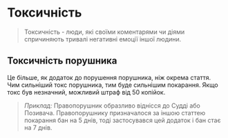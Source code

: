 # Токсичність

>Токсичність - люди, які своїми коментарями чи діями спричиняють тривалі негативні емоції іншої людини.

## Токсичність порушника
Це більше, як додаток до порушення порушника, ніж окрема стаття. Чим сильніший токс порушника, тим буде сильнішим покарання. Якщо токс був незначний, можливий штраф від 50 копійок.

>_Приклад:_ Правопорушник образливо віднісся до Судді або Позивача. Правопорушнику призначалося за іншою статтею покарання бан на 5 днів, тоді застосувався цей додаток і бан стає на 7 днів.
